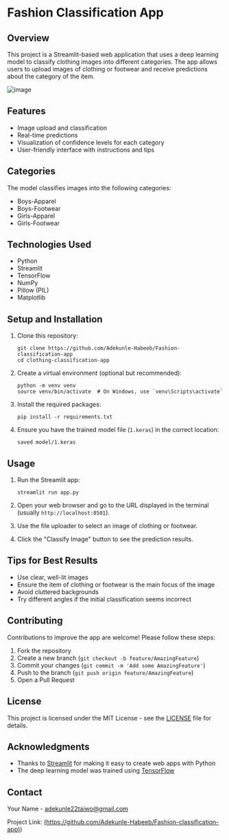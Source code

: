 # Fashion Classification App

## Overview

This project is a Streamlit-based web application that uses a deep learning model to classify clothing images into different categories. The app allows users to upload images of clothing or footwear and receive predictions about the category of the item.

![image](https://github.com/user-attachments/assets/48388c7b-d309-41d1-b9a5-0a7f6d2ee24f)


## Features

- Image upload and classification
- Real-time predictions
- Visualization of confidence levels for each category
- User-friendly interface with instructions and tips

## Categories

The model classifies images into the following categories:
- Boys-Apparel
- Boys-Footwear
- Girls-Apparel
- Girls-Footwear

## Technologies Used

- Python
- Streamlit
- TensorFlow
- NumPy
- Pillow (PIL)
- Matplotlib

## Setup and Installation

1. Clone this repository:
   ```
   git clone https://github.com/Adekunle-Habeeb/Fashion-classification-app
   cd clothing-classification-app
   ```

2. Create a virtual environment (optional but recommended):
   ```
   python -m venv venv
   source venv/bin/activate  # On Windows, use `venv\Scripts\activate`
   ```

3. Install the required packages:
   ```
   pip install -r requirements.txt
   ```

4. Ensure you have the trained model file (`1.keras`) in the correct location:
   ```
   saved model/1.keras
   ```

## Usage

1. Run the Streamlit app:
   ```
   streamlit run app.py
   ```

2. Open your web browser and go to the URL displayed in the terminal (usually `http://localhost:8501`).

3. Use the file uploader to select an image of clothing or footwear.

4. Click the "Classify Image" button to see the prediction results.

## Tips for Best Results

- Use clear, well-lit images
- Ensure the item of clothing or footwear is the main focus of the image
- Avoid cluttered backgrounds
- Try different angles if the initial classification seems incorrect

## Contributing

Contributions to improve the app are welcome! Please follow these steps:

1. Fork the repository
2. Create a new branch (`git checkout -b feature/AmazingFeature`)
3. Commit your changes (`git commit -m 'Add some AmazingFeature'`)
4. Push to the branch (`git push origin feature/AmazingFeature`)
5. Open a Pull Request

## License

This project is licensed under the MIT License - see the [LICENSE](LICENSE) file for details.

## Acknowledgments

- Thanks to [Streamlit](https://www.streamlit.io/) for making it easy to create web apps with Python
- The deep learning model was trained using [TensorFlow](https://www.tensorflow.org/)

## Contact

Your Name - adekunle22taiwo@gmail.com

Project Link: [(https://github.com/Adekunle-Habeeb/Fashion-classification-app)](https://github.com/Adekunle-Habeeb/Fashion-classification-app))
